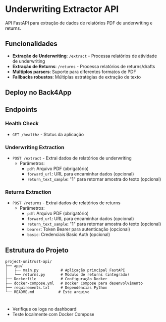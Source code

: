 # Underwriting Extractor API

API FastAPI para extração de dados de relatórios PDF de underwriting e returns.

## Funcionalidades

- **Extração de Underwriting**: `/extract` - Processa relatórios de atividade de underwriting
- **Extração de Returns**: `/returns` - Processa relatórios de returns/drafts
- **Múltiplos parsers**: Suporte para diferentes formatos de PDF
- **Fallbacks robustos**: Múltiplas estratégias de extração de texto

## Deploy no Back4App


## Endpoints

### Health Check
- `GET /healthz` - Status da aplicação

### Underwriting Extraction
- `POST /extract` - Extrai dados de relatórios de underwriting
  - Parâmetros:
    - `pdf`: Arquivo PDF (obrigatório)
    - `forward_url`: URL para encaminhar dados (opcional)
    - `return_text_sample`: "1" para retornar amostra do texto (opcional)

### Returns Extraction
- `POST /returns` - Extrai dados de relatórios de returns
  - Parâmetros:
    - `pdf`: Arquivo PDF (obrigatório)
    - `forward_url`: URL para encaminhar dados (opcional)
    - `return_text_sample`: "1" para retornar amostra do texto (opcional)
    - `bearer`: Token Bearer para autenticação (opcional)
    - `basic`: Credenciais Basic Auth (opcional)

## Estrutura do Projeto

```
project-unitrust-api/
├── app/
│   ├── main.py          # Aplicação principal FastAPI
│   └── returns.py       # Módulo de returns (integrado)
├── Dockerfile           # Configuração Docker
├── docker-compose.yml   # Docker Compose para desenvolvimento
├── requirements.txt     # Dependências Python
└── README.md           # Este arquivo
```

#
- Verifique os logs no dashboard
- Teste localmente com Docker Compose
